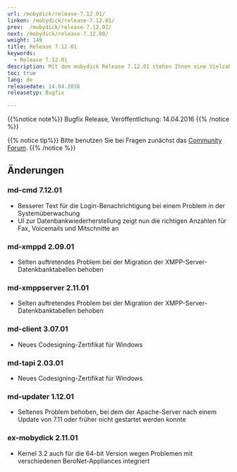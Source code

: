 ```yaml
---
url: /mobydick/release-7.12.01/
linken: /mobydick/release-7.12.01/
prev:  /mobydick/release-7.12.02/
next: /mobydick/release-7.12.00/
weight: 149
title: Release 7.12.01
keywords:
  - Release 7.12.01
description: Mit dem mobydick Release 7.12.01 stehen Ihnen eine Vielzahl an neuen Funtionen zur Verfügung.
toc: true
lang: de
releasedate: 14.04.2016
releasetyp: Bugfix

---
```


{{%notice note%}}
Bugfix Release, Veröffentlichung: 14.04.2016
{{% /notice %}}

{{% notice tip%}}
Bitte benutzen Sie bei Fragen zunächst das [Community Forum](http://community.pascom.net/forum.php "Zu unserem Forum").
{{% /notice %}}

## Änderungen

### md-cmd 7.12.01

*   Besserer Text für die Login-Benachrichtigung bei einem Problem in der Systemüberwachung
*   UI zur Datenbankwiederherstellung zeigt nun die richtigen Anzahlen für Fax, Voicemails und Mitschnitte an

### md-xmppd 2.09.01

*   Selten auftretendes Problem bei der Migration der XMPP-Server-Datenkbanktabellen behoben

### md-xmppserver 2.11.01

*   Selten auftretendes Problem bei der Migration der XMPP-Server-Datenkbanktabellen behoben

### md-client 3.07.01

*   Neues Codesigning-Zertifikat für Windows

### md-tapi 2.03.01

*   Neues Codesigning-Zertifikat für Windows

### md-updater 1.12.01

*   Seltenes Problem behoben, bei dem der Apache-Server nach einem Update von 7.11 oder früher nicht gestartet werden konnte

### ex-mobydick 2.11.01

*   Kernel 3.2 auch für die 64-bit Version wegen Problemen mit verschiedenen BeroNet-Appliances integriert

